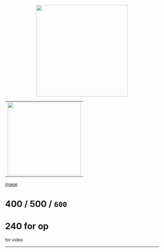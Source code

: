 <div align="center"><img src="https://user-images.githubusercontent.com/70523057/136420218-94d44371-ac51-45dc-866f-ff3a9314d5e3.png" width="300" ></div> 


<div align="center"><table><tr><td>
      <img src="" width="240" >
      </td></tr></table></div> 
      
      
<a href="">image</a>


# 400 / 500 / `600`

# 240 for op
   
   for video
<div align="center">
  
  
  </div>
   
   
   
   
   ------------------



     

     


   
